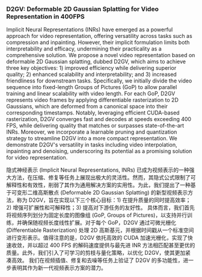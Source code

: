 ### D2GV: Deformable 2D Gaussian Splatting for Video Representation in 400FPS

Implicit Neural Representations (INRs) have emerged as a powerful approach for video representation, offering versatility across tasks such as compression and inpainting. However, their implicit formulation limits both interpretability and efficacy, undermining their practicality as a comprehensive solution. We propose a novel video representation based on deformable 2D Gaussian splatting, dubbed D2GV, which aims to achieve three key objectives: 1) improved efficiency while delivering superior quality; 2) enhanced scalability and interpretability; and 3) increased friendliness for downstream tasks. Specifically, we initially divide the video sequence into fixed-length Groups of Pictures (GoP) to allow parallel training and linear scalability with video length. For each GoP, D2GV represents video frames by applying differentiable rasterization to 2D Gaussians, which are deformed from a canonical space into their corresponding timestamps. Notably, leveraging efficient CUDA-based rasterization, D2GV converges fast and decodes at speeds exceeding 400 FPS, while delivering quality that matches or surpasses state-of-the-art INRs. Moreover, we incorporate a learnable pruning and quantization strategy to streamline D2GV into a more compact representation. We demonstrate D2GV's versatility in tasks including video interpolation, inpainting and denoising, underscoring its potential as a promising solution for video representation.

隐式神经表示 (Implicit Neural Representations, INRs) 已成为视频表示的一种强大方法，在压缩、修复等任务上展现出极大的灵活性。然而，其隐式公式限制了可解释性和有效性，削弱了其作为通用解决方案的实用性。为此，我们提出了一种基于可变形二维高斯散点 (Deformable 2D Gaussian Splatting) 的新型视频表示方法，称为 D2GV，旨在实现以下三个核心目标：1) 在提升质量的同时提高效率；2) 增强可扩展性和可解释性；3) 提高对下游任务的友好性。
具体而言，我们首先将视频序列划分为固定长度的图像组 (GoP, Groups of Pictures)，以支持并行训练，并确保随视频长度线性扩展。对于每个 GoP，D2GV 通过可微光栅化 (Differentiable Rasterization) 处理 2D 高斯基元，并根据时间戳从一个标准空间进行变形表示。值得注意的是，D2GV 依托高效的 CUDA 加速光栅化，实现了快速收敛，并以超过 400 FPS 的解码速度提供与最先进 INR 方法相匹配甚至更优的质量。此外，我们引入了可学习的剪枝与量化策略，以优化 D2GV，使其更加紧凑高效。
我们在视频插值、修复和去噪等任务上验证了 D2GV 的多功能性，进一步表明其作为新一代视频表示方案的潜力。
